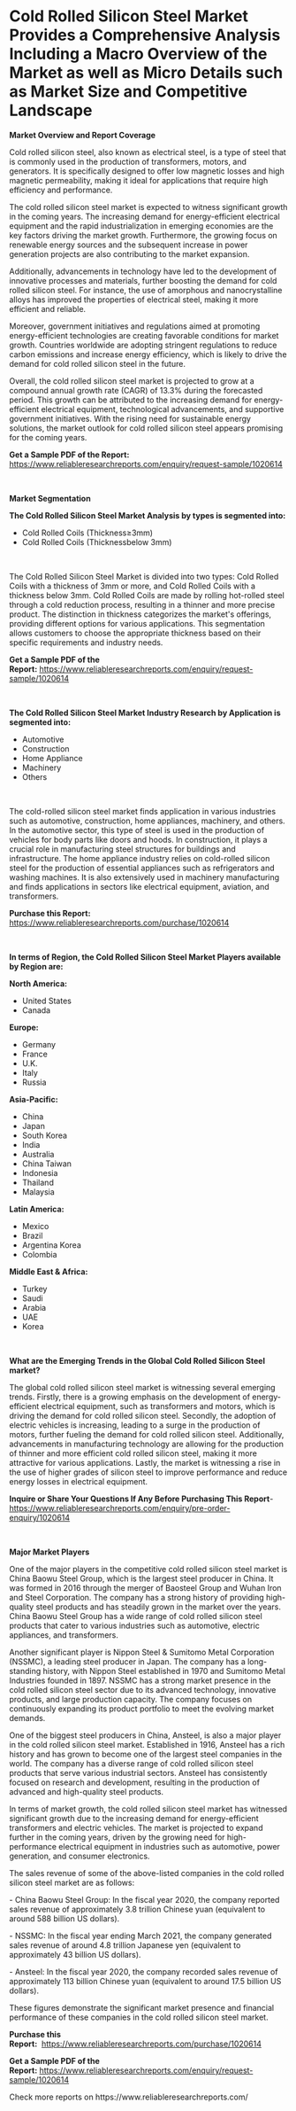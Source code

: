 <p><h1>Cold Rolled Silicon Steel Market Provides a Comprehensive Analysis Including a Macro Overview of the Market as well as Micro Details such as Market Size and Competitive Landscape</h1></p><p><strong>Market Overview and Report Coverage</strong></p>
<p><p>Cold rolled silicon steel, also known as electrical steel, is a type of steel that is commonly used in the production of transformers, motors, and generators. It is specifically designed to offer low magnetic losses and high magnetic permeability, making it ideal for applications that require high efficiency and performance.</p><p>The cold rolled silicon steel market is expected to witness significant growth in the coming years. The increasing demand for energy-efficient electrical equipment and the rapid industrialization in emerging economies are the key factors driving the market growth. Furthermore, the growing focus on renewable energy sources and the subsequent increase in power generation projects are also contributing to the market expansion.</p><p>Additionally, advancements in technology have led to the development of innovative processes and materials, further boosting the demand for cold rolled silicon steel. For instance, the use of amorphous and nanocrystalline alloys has improved the properties of electrical steel, making it more efficient and reliable.</p><p>Moreover, government initiatives and regulations aimed at promoting energy-efficient technologies are creating favorable conditions for market growth. Countries worldwide are adopting stringent regulations to reduce carbon emissions and increase energy efficiency, which is likely to drive the demand for cold rolled silicon steel in the future.</p><p>Overall, the cold rolled silicon steel market is projected to grow at a compound annual growth rate (CAGR) of 13.3% during the forecasted period. This growth can be attributed to the increasing demand for energy-efficient electrical equipment, technological advancements, and supportive government initiatives. With the rising need for sustainable energy solutions, the market outlook for cold rolled silicon steel appears promising for the coming years.</p></p>
<p><strong>Get a Sample PDF of the Report:</strong> <a href="https://www.reliableresearchreports.com/enquiry/request-sample/1020614">https://www.reliableresearchreports.com/enquiry/request-sample/1020614</a></p>
<p>&nbsp;</p>
<p><strong>Market Segmentation</strong></p>
<p><strong>The Cold Rolled Silicon Steel Market Analysis by types is segmented into:</strong></p>
<p><ul><li>Cold Rolled Coils (Thickness≥3mm)</li><li>Cold Rolled Coils (Thicknessbelow 3mm)</li></ul></p>
<p>&nbsp;</p>
<p><p>The Cold Rolled Silicon Steel Market is divided into two types: Cold Rolled Coils with a thickness of 3mm or more, and Cold Rolled Coils with a thickness below 3mm. Cold Rolled Coils are made by rolling hot-rolled steel through a cold reduction process, resulting in a thinner and more precise product. The distinction in thickness categorizes the market's offerings, providing different options for various applications. This segmentation allows customers to choose the appropriate thickness based on their specific requirements and industry needs.</p></p>
<p><strong>Get a Sample PDF of the Report:</strong>&nbsp;<a href="https://www.reliableresearchreports.com/enquiry/request-sample/1020614">https://www.reliableresearchreports.com/enquiry/request-sample/1020614</a></p>
<p>&nbsp;</p>
<p><strong>The Cold Rolled Silicon Steel Market Industry Research by Application is segmented into:</strong></p>
<p><ul><li>Automotive</li><li>Construction</li><li>Home Appliance</li><li>Machinery</li><li>Others</li></ul></p>
<p>&nbsp;</p>
<p><p>The cold-rolled silicon steel market finds application in various industries such as automotive, construction, home appliances, machinery, and others. In the automotive sector, this type of steel is used in the production of vehicles for body parts like doors and hoods. In construction, it plays a crucial role in manufacturing steel structures for buildings and infrastructure. The home appliance industry relies on cold-rolled silicon steel for the production of essential appliances such as refrigerators and washing machines. It is also extensively used in machinery manufacturing and finds applications in sectors like electrical equipment, aviation, and transformers.</p></p>
<p><strong>Purchase this Report:</strong>&nbsp; <a href="https://www.reliableresearchreports.com/purchase/1020614">https://www.reliableresearchreports.com/purchase/1020614</a></p>
<p>&nbsp;</p>
<p><strong>In terms of Region, the Cold Rolled Silicon Steel Market Players available by Region are:</strong></p>
<p>
    <p> <strong> North America: </strong>
        <ul>
            <li>United States</li>
            <li>Canada</li>
        </ul>
        </p> 
    <p> <strong> Europe: </strong>
        <ul>
            <li>Germany</li>
            <li>France</li>
            <li>U.K.</li>
            <li>Italy</li>
            <li>Russia</li>
        </ul>
        </p> 
    <p> <strong> Asia-Pacific: </strong>
        <ul>
            <li>China</li>
            <li>Japan</li>
            <li>South Korea</li>
            <li>India</li>
            <li>Australia</li>
            <li>China Taiwan</li>
            <li>Indonesia</li>
            <li>Thailand</li>
            <li>Malaysia</li>
        </ul>
        </p> 
    <p> <strong> Latin America: </strong>
        <ul>
            <li>Mexico</li>
            <li>Brazil</li>
            <li>Argentina Korea</li>
            <li>Colombia</li>
        </ul>
        </p> 
    <p> <strong> Middle East & Africa: </strong>
        <ul>
            <li>Turkey</li>
            <li>Saudi</li>
            <li>Arabia</li>
            <li>UAE</li>
            <li>Korea</li>
        </ul>
    </p>
    </p>
<p>&nbsp;</p>
<p><strong>What are the Emerging Trends in the Global Cold Rolled Silicon Steel market?</strong></p>
<p><p>The global cold rolled silicon steel market is witnessing several emerging trends. Firstly, there is a growing emphasis on the development of energy-efficient electrical equipment, such as transformers and motors, which is driving the demand for cold rolled silicon steel. Secondly, the adoption of electric vehicles is increasing, leading to a surge in the production of motors, further fueling the demand for cold rolled silicon steel. Additionally, advancements in manufacturing technology are allowing for the production of thinner and more efficient cold rolled silicon steel, making it more attractive for various applications. Lastly, the market is witnessing a rise in the use of higher grades of silicon steel to improve performance and reduce energy losses in electrical equipment.</p></p>
<p><strong>Inquire or Share Your Questions If Any Before Purchasing This Report</strong>- <a href="https://www.reliableresearchreports.com/enquiry/pre-order-enquiry/1020614">https://www.reliableresearchreports.com/enquiry/pre-order-enquiry/1020614</a></p>
<p>&nbsp;</p>
<p><strong>Major Market Players</strong></p>
<p><p>One of the major players in the competitive cold rolled silicon steel market is China Baowu Steel Group, which is the largest steel producer in China. It was formed in 2016 through the merger of Baosteel Group and Wuhan Iron and Steel Corporation. The company has a strong history of providing high-quality steel products and has steadily grown in the market over the years. China Baowu Steel Group has a wide range of cold rolled silicon steel products that cater to various industries such as automotive, electric appliances, and transformers. </p><p>Another significant player is Nippon Steel & Sumitomo Metal Corporation (NSSMC), a leading steel producer in Japan. The company has a long-standing history, with Nippon Steel established in 1970 and Sumitomo Metal Industries founded in 1897. NSSMC has a strong market presence in the cold rolled silicon steel sector due to its advanced technology, innovative products, and large production capacity. The company focuses on continuously expanding its product portfolio to meet the evolving market demands.</p><p>One of the biggest steel producers in China, Ansteel, is also a major player in the cold rolled silicon steel market. Established in 1916, Ansteel has a rich history and has grown to become one of the largest steel companies in the world. The company has a diverse range of cold rolled silicon steel products that serve various industrial sectors. Ansteel has consistently focused on research and development, resulting in the production of advanced and high-quality steel products.</p><p>In terms of market growth, the cold rolled silicon steel market has witnessed significant growth due to the increasing demand for energy-efficient transformers and electric vehicles. The market is projected to expand further in the coming years, driven by the growing need for high-performance electrical equipment in industries such as automotive, power generation, and consumer electronics.</p><p>The sales revenue of some of the above-listed companies in the cold rolled silicon steel market are as follows:</p><p>- China Baowu Steel Group: In the fiscal year 2020, the company reported sales revenue of approximately 3.8 trillion Chinese yuan (equivalent to around 588 billion US dollars).</p><p>- NSSMC: In the fiscal year ending March 2021, the company generated sales revenue of around 4.8 trillion Japanese yen (equivalent to approximately 43 billion US dollars).</p><p>- Ansteel: In the fiscal year 2020, the company recorded sales revenue of approximately 113 billion Chinese yuan (equivalent to around 17.5 billion US dollars).</p><p>These figures demonstrate the significant market presence and financial performance of these companies in the cold rolled silicon steel market.</p></p>
<p><strong>Purchase this Report:</strong>&nbsp;&nbsp;<a href="https://www.reliableresearchreports.com/purchase/1020614">https://www.reliableresearchreports.com/purchase/1020614</a></p>
<p></p>
<p><strong>Get a Sample PDF of the Report:</strong>&nbsp;<a href="https://www.reliableresearchreports.com/enquiry/request-sample/1020614">https://www.reliableresearchreports.com/enquiry/request-sample/1020614</a></p>
<p>Check more reports on https://www.reliableresearchreports.com/</p>